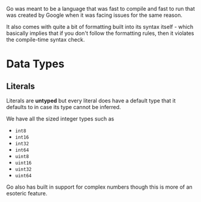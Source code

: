 Go was meant to be a language that was fast to compile and fast to run that was created by Google when it was facing issues for the same reason.

It also comes with quite a bit of formatting built into its syntax itself - which basically implies that if you don't follow the formatting rules, then it violates the compile-time syntax check.
# Data Types
## Literals
Literals are **untyped** but every literal does have a default type that it defaults to in case its type cannot be inferred.

We have all the sized integer types such as
- `int8`
- `int16`
- `int32`
- `int64`
- `uint8`
- `uint16`
- `uint32`
- `uint64`

Go also has built in support for complex numbers though this is more of an esoteric feature.

